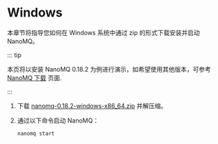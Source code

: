 # Windows

本章节将指导您如何在 Windows 系统中通过 zip 的形式下载安装并启动 NanoMQ。

::: tip

本页将以安装 NanoMQ 0.18.2 为例进行演示，如希望使用其他版本，可参考 [NanoMQ 下载](https://nanomq.io/zh/downloads?os=Windows) 页面.

:::

1. 下载 [nanomq-0.18.2-windows-x86_64.zip](https://www.emqx.com/zh/downloads/nanomq/0.18.2/nanomq-0.18.2-windows-x86_64.zip) 并解压缩。

2. 通过以下命令启动 NanoMQ：

   ```
   nanomq start  
   ```

   